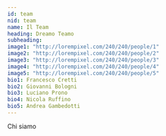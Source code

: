```yaml
---
id: team
nid: team
name: Il Team
heading: Dreamo Teamo  
subheading: 
image1: "http://lorempixel.com/240/240/people/1"
image2: "http://lorempixel.com/240/240/people/2"
image3: "http://lorempixel.com/240/240/people/3"
image4: "http://lorempixel.com/240/240/people/4"
image5: "http://lorempixel.com/240/240/people/5"
bio1: Francesco Cretti
bio2: Giovanni Bologni
bio3: Luciano Prono
bio4: Nicola Ruffino
bio5: Andrea Gambedotti
---
```


Chi siamo

<!-- image1: "http://lorempixel.com/240/240/people/1"
image2: "http://lorempixel.com/240/240/people/2"
image3: "http://lorempixel.com/240/240/people/3"
image4: "http://lorempixel.com/240/240/people/4" -->
